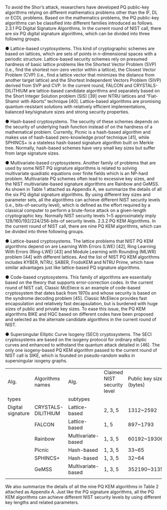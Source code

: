 To avoid the Shor’s attack, researchers have developed PQ public-key algorithms relying on different mathematics problems other than the IF, DL or ECDL problems. Based on the mathematics problems, the PQ public-key algorithms can be classified into different families introduced as follows.
2.3.1 PQ Digital Signature Algorithms. In the current round of NIST call, there are six PQ digital signature algorithms, which can be divided into three following groups.

●	Lattice-based cryptosystems. This kind of cryptographic schemes are based on lattices, which are sets of points in n-dimensional spaces with a periodic structure. Lattice-based security schemes rely on presumed hardness of basic lattice problems like the Shortest Vector Problem (SVP) (i.e., find the shortest non-zero vector within a lattice), the Closest Vector Problem (CVP) (i.e., find a lattice vector that minimizes the distance from another target lattice) and the Shortest Independent Vectors Problem (SIVP) derived from SVP and CVP. In the current round, FALCON and CRYSTALS-DILITHIUM are lattice-based candidate algorithms and separately based on the Short Integer Solution problem (SIS) [39] over NTRU lattices and “Fiat-Shamir with Aborts” technique [40]. Lattice-based algorithms are promising quantum-resistant solutions with relatively efficient implementations, balanced key/signature sizes and strong security properties.

●	Hash-based cryptosystems. The security of these schemes depends on the security of underlying hash function instead of on the hardness of a mathematical problem. Currently, Picnic is a hash-based algorithm and makes use of hash-based zero-knowledge proof technique [41], while SPHINCS+ is a stateless hash-based signature algorithm built on Merkle tree. Normally, hash-based schemes have very small key sizes but suffer from large signature sizes.

●	Multivariate-based cryptosystems. Another family of problems that are used by some NIST PQ signature algorithms is related to solving multivariate quadratic equations over finite fields which is an NP-hard problem. Multivariate PQ schemes often lead to excessive key sizes, and the NIST multivariate-based signature algorithms are Rainbow and GeMSS.
As shown in Table 1 attached as Appendix A, we summarize the details of all the six PQ digital signature algorithms. By using different key sizes and parameter sets, all the algorithms can achieve different NIST security levels (i.e., bits-of-security level), which is defined as the effort required by a classical computer to perform a brute-force attack on a given-length cryptographic key. Normally NIST security levels 1~5 approximately imply 128/160/192/224/256-bits-of security levels.
2.3.2 PQ KEM Algorithms. In the current round of NIST call, there are nine PQ KEM algorithms, which can be divided into three following groups.

●	Lattice-based cryptosystems. The lattice problems that NIST PQ KEM algorithms depend on are Learning With Errors (LWE) [42], Ring Learning With Errors (Ring-LWE) [43] and Module Learning with Rounding (MLWR) problem [44] with different lattices. And the list of NIST PQ KEM algorithms includes KYBER, NTRU, SABER, FrodoKEM and NTRU Prime, which have similar advantages just like lattice-based PQ signature algorithms.

●	Code-based cryptosystems. This family of algorithms are essentially based on the theory that supports error-correction codes. In the current round of NIST call, Classic McEliece is an example of code-based cryptosystem that dates back from 1970s and whose security is based on the syndrome decoding problem [45]. Classic McEliece provides fast encapsulation and relatively fast decapsulation, but is burdened with huge sizes of public and private key sizes. To ease this issue, the PQ KEM algorithms BIKE and HQC based on different codes have been proposed and selected as the alternate candidate algorithms in the current round of NIST.

●	Supersingular Elliptic Curve Isogeny (SECI) cryptosystems. The SECI cryptosystems are based on the isogeny protocol for ordinary elliptic curves and enhanced to withstand the quantum attack detailed in [46]. The only one isogeny-based PQ KEM algorithm passed to the current round of NIST call is SIKE, which is founded on pseudo-random walks in supersingular isogeny graphs.

<table>
   <tr>
      <td>Alg.</td>
      <td>Algorithms names</td>
      <td>Alg.</td>
      <td>Claimed NIST security level</td>
      <td>Public key size (bytes)</td>
      <td>Private key size (bytes)</td>
      <td>Signature</td>
   </tr>
   <tr>
      <td>types</td>
      <td></td>
      <td>subtypes</td>
      <td></td>
      <td></td>
      <td></td>
      <td>size (bytes)</td>
   </tr>
   <tr>
      <td>Digital signature</td>
      <td>CRYSTALS-DILITHIUM</td>
      <td>Lattice-based</td>
      <td>2, 3, 5</td>
      <td>1312~2592</td>
      <td>2528~4864</td>
      <td>2420~4595</td>
   </tr>
   <tr>
      <td></td>
      <td>FALCON</td>
      <td>Lattice-based</td>
      <td>1, 5</td>
      <td>897~1793</td>
      <td>1281~2305</td>
      <td>690~1330</td>
   </tr>
   <tr>
      <td></td>
      <td>Rainbow</td>
      <td>Multivariate-based</td>
      <td>1, 3, 5</td>
      <td>60192~1930600</td>
      <td>64~1408736</td>
      <td>66~212</td>
   </tr>
   <tr>
      <td></td>
      <td>Picnic</td>
      <td>Hash-based</td>
      <td>1, 3, 5</td>
      <td>33~65</td>
      <td>49~97</td>
      <td>34036~209510</td>
   </tr>
   <tr>
      <td></td>
      <td>SPHINCS+</td>
      <td>Hash-based</td>
      <td>1, 3, 5</td>
      <td>32~64</td>
      <td>64~128</td>
      <td>7856~49856</td>
   </tr>
   <tr>
      <td></td>
      <td>GeMSS</td>
      <td>Multivariate-based</td>
      <td>1, 3, 5</td>
      <td>352190~3135590</td>
      <td>128~256</td>
      <td>258~600</td>
   </tr>
   <tr>
      <td></td>
   </tr>
</table>
We also summarize the details of all the nine PQ KEM algorithms in Table 2 attached as Appendix A. Just like the PQ signature algorithms, all the PQ KEM algorithms can achieve different NIST security levels by using different key lengths and related parameters.



